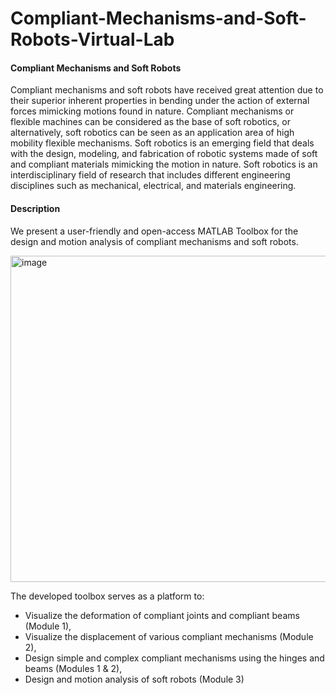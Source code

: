 # Compliant-Mechanisms-and-Soft-Robots-Virtual-Lab
#### Compliant Mechanisms and Soft Robots
Compliant mechanisms and soft robots have received great attention due to their superior inherent properties in bending under the action of external forces mimicking motions found in nature. Compliant mechanisms or flexible machines can be considered as the base of soft robotics, or alternatively, soft robotics can be seen as an application area of high mobility flexible mechanisms. Soft robotics is an emerging field that deals with the design, modeling, and fabrication of robotic systems made of soft and compliant materials mimicking the motion in nature. Soft robotics is an interdisciplinary field of research that includes different engineering disciplines such as mechanical, electrical, and materials engineering. 

#### Description
We present a user-friendly and open-access MATLAB Toolbox for the design and motion analysis of compliant mechanisms and soft robots.
<p>
<img width="522" alt="image" src="https://user-images.githubusercontent.com/86011214/212122432-d9874127-eff9-4aae-b1fb-907a2bfa3013.png">

The developed toolbox serves as a platform to: 
- Visualize the deformation of compliant joints and compliant beams (Module 1), 
- Visualize the displacement of various compliant mechanisms (Module 2),
- Design simple and complex compliant mechanisms using the hinges and beams (Modules 1 & 2), 
- Design and motion analysis of soft robots (Module 3)




